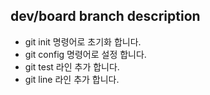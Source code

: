 ## dev/board branch description
 * git init 명령어로 초기화 합니다.
 * git config 명령어로 설정 합니다.
 * git test 라인 추가 합니다.
 * git line 라인 추가 합니다.
